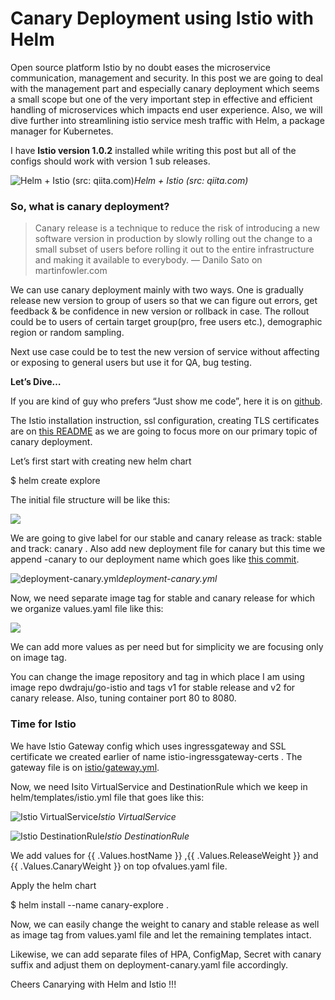 
# Canary Deployment using Istio with Helm

Open source platform Istio by no doubt eases the microservice communication, management and security. In this post we are going to deal with the management part and especially canary deployment which seems a small scope but one of the very important step in effective and efficient handling of microservices which impacts end user experience. Also, we will dive further into streamlining istio service mesh traffic with Helm, a package manager for Kubernetes.

I have **Istio version 1.0.2** installed while writing this post but all of the configs should work with version 1 sub releases.

![Helm + Istio (src: qiita.com)](https://cdn-images-1.medium.com/max/2272/1*BuRrFf9pK6IQbep1ECQrGQ.png)*Helm + Istio (src: qiita.com)*

### **So, what is canary deployment?**
> Canary release is a technique to reduce the risk of introducing a new software version in production by slowly rolling out the change to a small subset of users before rolling it out to the entire infrastructure and making it available to everybody. — Danilo Sato on martinfowler.com

We can use canary deployment mainly with two ways. One is gradually release new version to group of users so that we can figure out errors, get feedback & be confidence in new version or rollback in case. The rollout could be to users of certain target group(pro, free users etc.), demographic region or random sampling.

Next use case could be to test the new version of service without affecting or exposing to general users but use it for QA, bug testing.

**Let’s Dive…**

If you are kind of guy who prefers “Just show me code”, here it is on [github](https://github.com/dwdraju/helmis).

The Istio installation instruction, ssl configuration, creating TLS certificates are on [this README](https://github.com/dwdraju/helmis/blob/master/README.md) as we are going to focus more on our primary topic of canary deployment.

Let’s first start with creating new helm chart

$ helm create explore

The initial file structure will be like this:

![](https://cdn-images-1.medium.com/max/2000/1*S73zm389pIbFYpo6CL-TSg.png)

We are going to give label for our stable and canary release as track: stable and track: canary . Also add new deployment file for canary but this time we append -canary to our deployment name which goes like [this commit](https://github.com/dwdraju/helmis/commit/4033bd15fa3e20eecaa6fb5e79c0b38f9aca85d1).

![deployment-canary.yml](https://cdn-images-1.medium.com/max/2648/1*paBIRSS2bGA-ftvkglUuAQ.png)*deployment-canary.yml*

Now, we need separate image tag for stable and canary release for which we organize values.yaml file like this:

![](https://cdn-images-1.medium.com/max/2000/1*SSYW1MdhL8e3u2JEDLdXlg.png)

We can add more values as per need but for simplicity we are focusing only on image tag.

You can change the image repository and tag in which place I am using image repo dwdraju/go-istio and tags v1 for stable release and v2 for canary release. Also, tuning container port 80 to 8080.

### Time for Istio

We have Istio Gateway config which uses ingressgateway and SSL certificate we created earlier of name istio-ingressgateway-certs . The gateway file is on [istio/gateway.yml](https://github.com/dwdraju/helmis/blob/master/istio/gateway.yml).

Now, we need Isito VirtualService and DestinationRule which we keep in helm/templates/istio.yml file that goes like this:

![Istio VirtualService](https://cdn-images-1.medium.com/max/2492/1*MvDp7iNdOoTAa1O2QD0DQQ.png)*Istio VirtualService*

![Istio DestinationRule](https://cdn-images-1.medium.com/max/2184/1*xHMT4kNwgFUbfu9V8S3AEQ.png)*Istio DestinationRule*

We add values for {{ .Values.hostName }} ,{{ .Values.ReleaseWeight }} and {{ .Values.CanaryWeight }} on top ofvalues.yaml file.

Apply the helm chart

$ helm install --name canary-explore .

Now, we can easily change the weight to canary and stable release as well as image tag from values.yaml file and let the remaining templates intact.

Likewise, we can add separate files of HPA, ConfigMap, Secret with canary suffix and adjust them on deployment-canary.yaml file accordingly.

Cheers Canarying with Helm and Istio !!!
